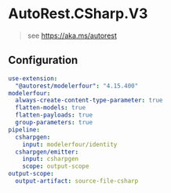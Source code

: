 # AutoRest.CSharp.V3
> see https://aka.ms/autorest

## Configuration
```yaml
use-extension:
  "@autorest/modelerfour": "4.15.400"
modelerfour:
  always-create-content-type-parameter: true
  flatten-models: true
  flatten-payloads: true
  group-parameters: true
pipeline:
  csharpgen:
    input: modelerfour/identity
  csharpgen/emitter:
    input: csharpgen
    scope: output-scope
output-scope:
  output-artifact: source-file-csharp
```
